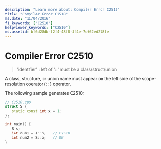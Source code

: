 ```yaml
---
description: "Learn more about: Compiler Error C2510"
title: "Compiler Error C2510"
ms.date: "11/04/2016"
f1_keywords: ["C2510"]
helpviewer_keywords: ["C2510"]
ms.assetid: bf6d28db-f2f4-48f8-8f4e-7d662ed278fe
---
```

# Compiler Error C2510

> 'identifier' : left of '::' must be a class/struct/union

A class, structure, or union name must appear on the left side of the scope-resolution operator (`::`) operator.

The following sample generates C2510:

```cpp
// C2510.cpp
struct S {
   static const int x = 1;
};

int main() {
   S s;
   int num1 = s::x;   // C2510
   int num2 = S::x;   // OK
}
```
